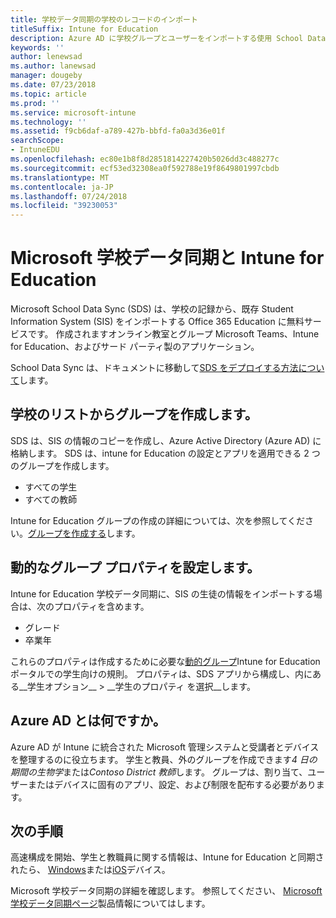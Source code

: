 ```yaml
---
title: 学校データ同期の学校のレコードのインポート
titleSuffix: Intune for Education
description: Azure AD に学校グループとユーザーをインポートする使用 School Data Sync です。
keywords: ''
author: lenewsad
ms.author: lanewsad
manager: dougeby
ms.date: 07/23/2018
ms.topic: article
ms.prod: ''
ms.service: microsoft-intune
ms.technology: ''
ms.assetid: f9cb6daf-a789-427b-bbfd-fa0a3d36e01f
searchScope:
- IntuneEDU
ms.openlocfilehash: ec80e1b8f8d2851814227420b5026dd3c488277c
ms.sourcegitcommit: ecf53ed32308ea0f592788e19f8649801997cbdb
ms.translationtype: MT
ms.contentlocale: ja-JP
ms.lasthandoff: 07/24/2018
ms.locfileid: "39230053"
---
```

# <a name="microsoft-school-data-sync-and-intune-for-education"></a>Microsoft 学校データ同期と Intune for Education

Microsoft School Data Sync (SDS) は、学校の記録から、既存 Student Information System (SIS) をインポートする Office 365 Education に無料サービスです。 作成されますオンライン教室とグループ Microsoft Teams、Intune for Education、およびサード パーティ製のアプリケーション。  

School Data Sync は、ドキュメントに移動して[SDS をデプロイする方法について](https://support.office.com/article/Overview-of-School-Data-Sync-and-Classroom-f3d1147b-4ade-4905-8518-508e729f2e91)します。 

## <a name="create-groups-from-school-roster"></a>学校のリストからグループを作成します。
SDS は、SIS の情報のコピーを作成し、Azure Active Directory (Azure AD) に格納します。 SDS は、intune for Education の設定とアプリを適用できる 2 つのグループを作成します。

* すべての学生
* すべての教師

Intune for Education グループの作成の詳細については、次を参照してください。[グループを作成する](create-groups.md)します。  

## <a name="set-up-dynamic-group-properties"></a>動的なグループ プロパティを設定します。
Intune for Education 学校データ同期に、SIS の生徒の情報をインポートする場合は、次のプロパティを含めます。
*  グレード 
*  卒業年  

これらのプロパティは作成するために必要な[動的グループ](create-groups.md#dynamic-groups)Intune for Education ポータルでの学生向けの規則。  プロパティは、SDS アプリから構成し、内にある__学生オプション__ > __学生のプロパティ を選択__します。

## <a name="what-is-azure-ad"></a>Azure AD とは何ですか。
Azure AD が Intune に統合された Microsoft 管理システムと受講者とデバイスを整理するのに役立ちます。 学生と教員、外のグループを作成できます*4 日の期間の生物学*または*Contoso District 教師*します。 グループは、割り当て、ユーザーまたはデバイスに固有のアプリ、設定、および制限を配布する必要があります。

## <a name="next-steps"></a>次の手順   
高速構成を開始、学生と教職員に関する情報は、Intune for Education と同期されたら、 [Windows](edu-express-config-settings-windows.md)または[iOS](edu-express-config-settings-ios.md)デバイス。  

Microsoft 学校データ同期の詳細を確認します。 参照してください、 [Microsoft 学校データ同期ページ](https://sds.microsoft.com)製品情報についてはします。 
